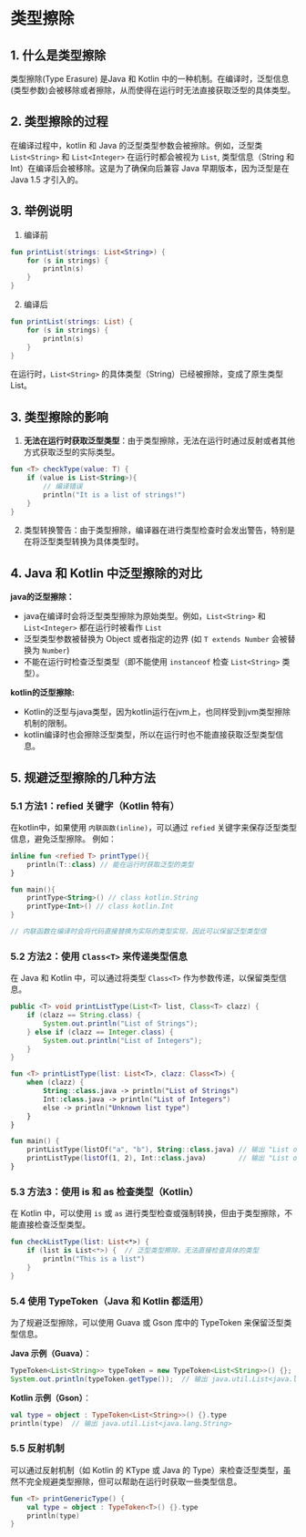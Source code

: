 # 类型擦除


## 1. 什么是类型擦除

类型擦除(Type Erasure) 是Java 和 Kotlin 中的一种机制。在编译时，泛型信息(类型参数)会被移除或者擦除，从而使得在运行时无法直接获取泛型的具体类型。

## 2. 类型擦除的过程

在编译过程中，kotlin 和 Java 的泛型类型参数会被擦除。例如，泛型类 `List<String>` 和 `List<Integer>` 在运行时都会被视为 `List`, 类型信息（String 和 Int）在编译后会被移除。这是为了确保向后兼容 Java 早期版本，因为泛型是在 Java 1.5 才引入的。

## 3. 举例说明

1. 编译前
``` kotlin
fun printList(strings: List<String>) {
    for (s in strings) {
        println(s)
    }
}
```

2. 编译后
``` kotlin
fun printList(strings: List) {
    for (s in strings) {
        println(s)
    }
}
```

在运行时，`List<String>` 的具体类型（String）已经被擦除，变成了原生类型 List。

## 3. 类型擦除的影响

1. **无法在运行时获取泛型类型**：由于类型擦除，无法在运行时通过反射或者其他方式获取泛型的实际类型。

``` kotlin
fun <T> checkType(value: T) {
    if (value is List<String>){
        // 编译错误
        println("It is a list of strings!")
    }
}
```

2. 类型转换警告：由于类型擦除，编译器在进行类型检查时会发出警告，特别是在将泛型类型转换为具体类型时。

## 4. Java 和 Kotlin 中泛型擦除的对比

**java的泛型擦除：**

- java在编译时会将泛型类型擦除为原始类型。例如，`List<String>` 和 `List<Integer>` 都在运行时被看作 `List`
- 泛型类型参数被替换为 Object 或者指定的边界 (如 `T extends Number` 会被替换为 `Number`)
- 不能在运行时检查泛型类型（即不能使用 `instanceof` 检查 `List<String>` 类型）。

**kotlin的泛型擦除:**

- Kotlin的泛型与java类型，因为kotlin运行在jvm上，也同样受到jvm类型擦除机制的限制。
- kotlin编译时也会擦除泛型类型，所以在运行时也不能直接获取泛型类型信息。

## 5. 规避泛型擦除的几种方法

### 5.1 方法1：refied 关键字（Kotlin 特有）
在kotlin中，如果使用 `内联函数(inline)`，可以通过 `refied` 关键字来保存泛型类型信息，避免泛型擦除。
例如：
``` kotlin
inline fun <refied T> printType(){
    println(T::class) // 能在运行时获取泛型的类型
}

fun main(){
    printType<String>() // class kotlin.String
    printType<Int>() // class kotlin.Int
}

// 内联函数在编译时会将代码直接替换为实际的类型实现，因此可以保留泛型类型信
```

### 5.2 方法2：使用 `Class<T>` 来传递类型信息

在 Java 和 Kotlin 中，可以通过将类型 `Class<T>` 作为参数传递，以保留类型信息。

``` java
public <T> void printListType(List<T> list, Class<T> clazz) {
    if (clazz == String.class) {
        System.out.println("List of Strings");
    } else if (clazz == Integer.class) {
        System.out.println("List of Integers");
    }
}
```

``` kotlin
fun <T> printListType(list: List<T>, clazz: Class<T>) {
    when (clazz) {
        String::class.java -> println("List of Strings")
        Int::class.java -> println("List of Integers")
        else -> println("Unknown list type")
    }
}

fun main() {
    printListType(listOf("a", "b"), String::class.java) // 输出 "List of Strings"
    printListType(listOf(1, 2), Int::class.java)        // 输出 "List of Integers"
}
```

### 5.3 方法3：使用 is 和 as 检查类型（Kotlin）

在 Kotlin 中，可以使用 `is` 或 `as` 进行类型检查或强制转换，但由于类型擦除，不能直接检查泛型类型。

``` kotlin
fun checkListType(list: List<*>) {
    if (list is List<*>) {  // 泛型类型擦除，无法直接检查具体的类型
        println("This is a list")
    }
}
```

### 5.4 使用 TypeToken（Java 和 Kotlin 都适用）

为了规避泛型擦除，可以使用 Guava 或 Gson 库中的 TypeToken 来保留泛型类型信息。

**Java 示例（Guava）**：

``` java
TypeToken<List<String>> typeToken = new TypeToken<List<String>>() {};
System.out.println(typeToken.getType());  // 输出 java.util.List<java.lang.String>
```

**Kotlin 示例（Gson）**：

``` kotlin
val type = object : TypeToken<List<String>>() {}.type
println(type)  // 输出 java.util.List<java.lang.String>
```

### 5.5 反射机制

可以通过反射机制（如 Kotlin 的 KType 或 Java 的 Type）来检查泛型类型，虽然不完全规避类型擦除，但可以帮助在运行时获取一些类型信息。

``` kotlin
fun <T> printGenericType() {
    val type = object : TypeToken<T>() {}.type
    println(type)
}
```